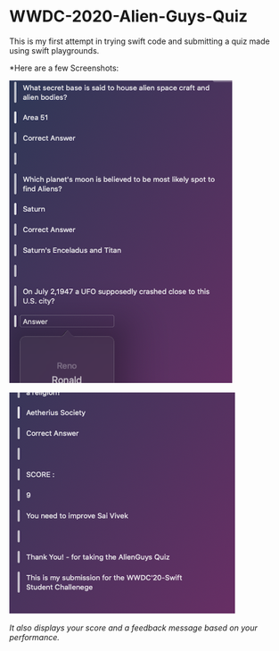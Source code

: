 # WWDC-2020-Alien-Guys-Quiz
This is my first attempt in trying swift code and submitting a quiz made using swift playgrounds.

*Here are a few Screenshots:

![screenshot1](/Screenshots/SS_1.png)

![screenshot1](/Screenshots/SS_3.png)

_It also displays your score and a feedback message based on your performance._
